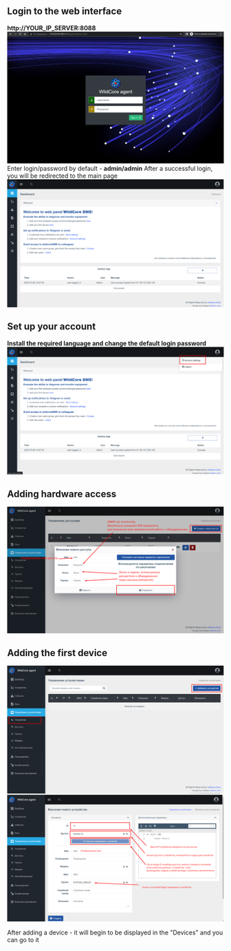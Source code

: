 ## Login to the web interface
**http://YOUR_IP_SERVER:8088**
![Login Page](assets/incomming-page.png)
Enter login/password by default - **admin/admin**
After a successful login, you will be redirected to the main page
![Welcome Dashboard](assets/empty-dashboard.png)

## Set up your account
**Install the required language and change the default login password**
![Account Management](assets/empty-dashboard-account-settings.png)


## Adding hardware access
![Create Access](assets/add-access.png)

## Adding the first device
![Add device](assets/add-device-btn.png)
![Add device](assets/adding-new-device.png)

After adding a device - it will begin to be displayed in the "Devices" and you can go to it

